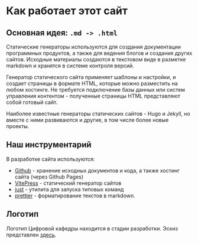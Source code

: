 # Как работает этот сайт

## Основная идея: `.md -> .html`

Статические генераторы используются для создания документации программных продуктов, а также для ведения блогов и создания других сайтов. Исходные материалы создаются в текстовом виде в разметке markdown и хранятся в системе контроля версий.

Генератор статического сайта применяет шаблоны и настройки, и создает страницы в формате HTML, которые можно разместить на любом хостинге. Не требуется подключение базы данных или систем управления контентом - полученные страницы HTML представляют собой готовый сайт.

Наиболее известные генераторы статических сайтов - Hugo и Jekyll, но вместе с ними
развиваются и другие, в том числе более новые проекты.

## Наш инструментарий

В разработке сайта используются:

- [Github](https://github.com/finec-mgimo/icode) - хранение исходных документов и кода, а также хостинг сайта (через Github Pages)
- [VitePress](https://vitepress.vuejs.org/) - статический генератор сайтов
- [just](https://github.com/casey/just#installation) - утилита для запуска типовых команд
- [prettier](https://www.npmjs.com/package/prettier) - форматирование текстов в markdown.

## Логотип

Логотип Цифровой кафедры находится в стадии разработки. Эскиз представлен [здесь](/_logo).
